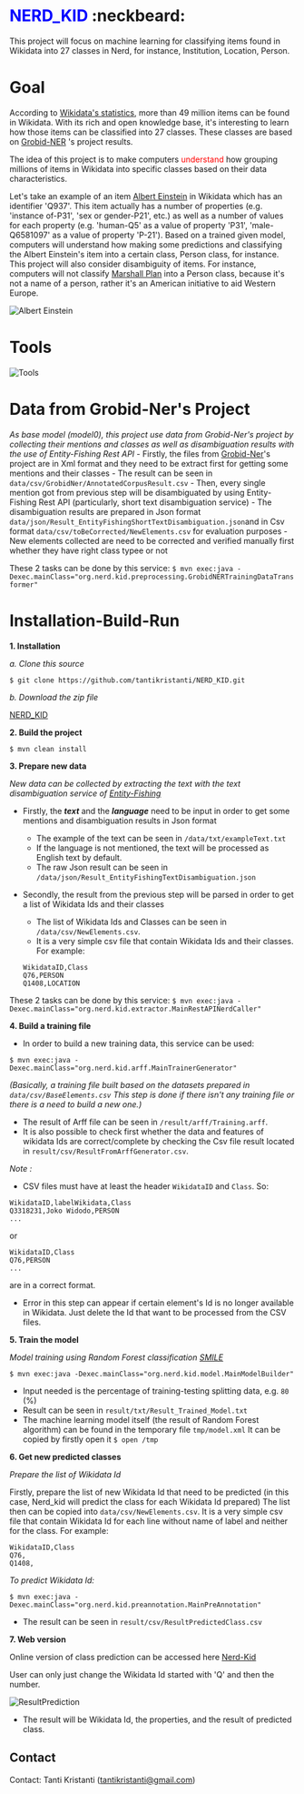 # <font color="blue"> NERD_KID </font> :neckbeard:

This project will focus on machine learning for classifying items found in Wikidata into 27 classes in Nerd, for instance, Institution, Location, Person.

# Goal
According to [Wikidata's statistics](https://www.wikidata.org/wiki/Special:Statistics), more than 49 million items can be found in Wikidata. With its rich and open knowledge base, it's interesting to learn how those items can be classified into 27 classes. These classes are based on [Grobid-NER](http://grobid-ner.readthedocs.io/en/latest/class-and-senses/) 's project results.

The idea of this project is to make computers <font color="red"> understand </font> how grouping millions of items in Wikidata into specific classes based on their data characteristics.

Let's take an example of an item [Albert Einstein](https://www.wikidata.org/wiki/Q937) in Wikidata which has an identifier 'Q937'. This item actually has a number of properties (e.g. 'instance of-P31', 'sex or gender-P21', etc.) as well as a number of values for each property (e.g. 'human-Q5' as a value of property 'P31', 'male-Q6581097' as a value of property 'P-21'). Based on a trained given model, computers will understand how making some predictions and classifying the Albert Einstein's item into a certain class, Person class, for instance. This project will also consider disambiguity of items. For instance, computers will not classify [Marshall Plan](https://www.wikidata.org/wiki/Q4576) into a Person class, because it's not a name of a person, rather it's an American initiative to aid Western Europe. 

![Albert Einstein](pic/AlbertEinstein.jpg)

# Tools
![Tools](pic/Tools.jpg)

# Data from Grobid-Ner's Project

*As base model (model0), this project use data from Grobid-Ner's project by collecting their mentions and classes as well as disambiguation results with the use of Entity-Fishing Rest API*
    - Firstly, the files from [Grobid-Ner](https://github.com/kermitt2/grobid-ner/tree/master/grobid-ner/resources/dataset/ner/corpus/xml/final)'s project are in Xml format and they need to be extract first for getting some mentions and their classes
        - The result can be seen in `data/csv/GrobidNer/AnnotatedCorpusResult.csv`
    - Then, every single mention got from previous step will be disambiguated by using Entity-Fishing Rest API (particularly, short text disambiguation service)
        - The disambiguation results are prepared in Json format `data/json/Result_EntityFishingShortTextDisambiguation.json`and in Csv format `data/csv/toBeCorrected/NewElements.csv` for evaluation purposes
        - New elements collected are need to be corrected and verified manually first whether they have right class typee or not

These 2 tasks can be done by this service:
```$ mvn exec:java -Dexec.mainClass="org.nerd.kid.preprocessing.GrobidNERTrainingDataTransformer"```

# Installation-Build-Run
**1. Installation**

*a. Clone this source* 

```$ git clone https://github.com/tantikristanti/NERD_KID.git```

*b. Download the zip file*

[NERD_KID](https://github.com/tantikristanti/NERD_KID/archive/master.zip)

**2. Build the project**

```$ mvn clean install```

**3. Prepare new data**

*New data can be collected by extracting the text with the text disambiguation service of [Entity-Fishing](http://nerd.readthedocs.io/en/latest/restAPI.html)*
- Firstly, the ***text*** and the ***language*** need to be input in order to get some mentions and disambiguation results in Json format
    - The example of the text can be seen in `/data/txt/exampleText.txt`
    - If the language is not mentioned, the text will be processed as English text by default.
    - The raw Json result can be seen in `/data/json/Result_EntityFishingTextDisambiguation.json`
    
- Secondly, the result from the previous step will be parsed in order to get a list of Wikidata Ids and their classes
    - The list of Wikidata Ids and Classes can be seen in `/data/csv/NewElements.csv`. 
    - It is a very simple csv file that contain Wikidata Ids and their classes. For example:
    
    ```
    WikidataID,Class
    Q76,PERSON
    Q1408,LOCATION
    ```

These 2 tasks can be done by this service:
```$ mvn exec:java -Dexec.mainClass="org.nerd.kid.extractor.MainRestAPINerdCaller"```

**4. Build a training file**
- In order to build a new training data, this service can be used:

```$ mvn exec:java -Dexec.mainClass="org.nerd.kid.arff.MainTrainerGenerator"```

*(Basically, a training file built based on the datasets prepared in `data/csv/BaseElements.csv`
 This step is done if there isn't any training file or there is a need to build a new one.)*

- The result of Arff file can be seen in `/result/arff/Training.arff`.
- It is also possible to check first whether the data and features of wikidata Ids are correct/complete by checking the Csv file result located in `result/csv/ResultFromArffGenerator.csv`.


*Note :* 
- CSV files must have at least the header `WikidataID` and `Class`. So:

```
WikidataID,labelWikidata,Class
Q3318231,Joko Widodo,PERSON
...
```

or

```
WikidataID,Class
Q76,PERSON
...
```

are in a correct format.

- Error in this step can appear if certain element's Id is no longer available in Wikidata. 
 Just delete the Id that want to be processed from the CSV files.
  
**5. Train the model**

*Model training using Random Forest classification [SMILE](https://github.com/haifengl/smile/)*

```$ mvn exec:java -Dexec.mainClass="org.nerd.kid.model.MainModelBuilder"```

- Input needed is the percentage of training-testing splitting data, e.g. `80` (%)
- Result can be seen in `result/txt/Result_Trained_Model.txt`
- The machine learning model itself (the result of Random Forest algorithm) can be found in the temporary file `tmp/model.xml`
    It can be copied by firstly open it `$ open /tmp`

**6. Get new predicted classes**

*Prepare the list of Wikidata Id*

Firstly, prepare the list of new Wikidata Id that need to be predicted (in this case, Nerd_kid will predict the class for each Wikidata Id prepared)
The list then can be copied into `data/csv/NewElements.csv`.
It is a very simple csv file that contain Wikidata Id for each line without name of label and neither for the class. For example:

```
WikidataID,Class
Q76,
Q1408,
```

*To predict Wikidata Id:*


```$ mvn exec:java -Dexec.mainClass="org.nerd.kid.preannotation.MainPreAnnotation"```

- The result can be seen in `result/csv/ResultPredictedClass.csv`


**7. Web version**

Online version of class prediction can be accessed here [Nerd-Kid](http://nerd.huma-num.fr/kid/service/ner?id=Q1) 

User can only just change the Wikidata Id started with 'Q' and then the number.

![ResultPrediction](pic/ResultPredictionWeb.jpg)

- The result will be Wikidata Id, the properties, and the result of predicted class.

## Contact

Contact: Tanti Kristanti (<tantikristanti@gmail.com>)


